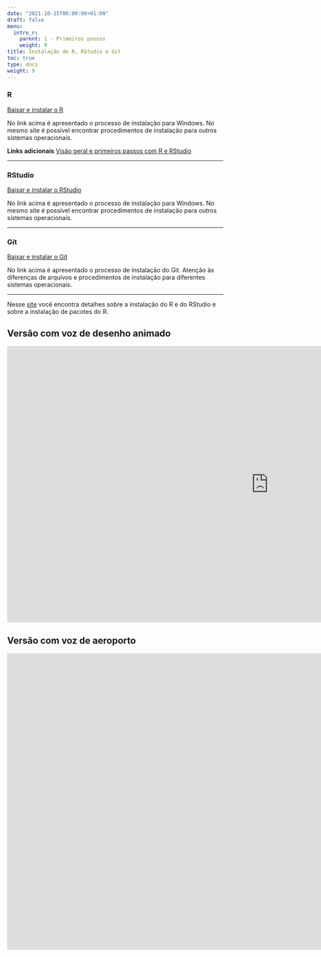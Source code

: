 ```yaml
---
date: "2021-10-15T00:00:00+01:00"
draft: false
menu:
  intro_r:
    parent: 1 - Primeiros passos
    weight: 9
title: Instalação de R, RStudio e Git
toc: true
type: docs
weight: 9
---
```


### R   

[Baixar e instalar o R](https://cran.r-project.org/bin/windows/base/)

No link acima é apresentado o processo de instalação para Windows. No mesmo site é possível encontrar procedimentos de instalação para outros sistemas operacionais. 

**Links adicionais**
[Visão geral e primeiros passos com R e RStudio](https://rpubs.com/cassiorampinelli/488999)

----
   
### RStudio

[Baixar e instalar o RStudio](https://rstudio.com/products/rstudio/download/)

No link acima é apresentado o processo de instalação para Windows. No mesmo site é possível encontrar procedimentos de instalação para outros sistemas operacionais. 

----

### Git

[Baixar e instalar o Git](https://git-scm.com/book/en/v2/Getting-Started-Installing-Git)

No link acima é apresentado o processo de instalação do Git. Atenção às diferenças de arquivos e procedimentos de instalação para diferentes sistemas operacionais. 

----

Nesse [site](https://www.curso-r.com/material/instalacao/) você encontra detalhes sobre a instalação do R e do RStudio e sobre a instalação de pacotes do R. 

## Versão com voz de desenho animado

<iframe width="1218" height="645" src="https://www.youtube.com/embed/QCV0EaUMtxM?list=PLqDTVtdD-5aOczVvI_Ga_1qKFtYof5XGB" title="YouTube video player" frameborder="0" allow="accelerometer; autoplay; clipboard-write; encrypted-media; gyroscope; picture-in-picture" allowfullscreen></iframe>

## Versão com voz de aeroporto

<iframe width="1730" height="692" src="https://www.youtube.com/embed/iI8-Bnt1ACE" title="YouTube video player" frameborder="0" allow="accelerometer; autoplay; clipboard-write; encrypted-media; gyroscope; picture-in-picture" allowfullscreen></iframe>
